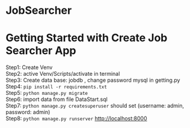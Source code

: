 # JobSearcher
# Getting Started with Create Job Searcher App
  Step1: Create Venv \
  Step2: active  Venv/Scripts/activate in terminal \
  Step3: Create data base: jobdb , change password mysql in getting.py \
  Step4: `pip install -r requirements.txt`\
  Step5: `python manage.py migrate`\
  Step6: import data from file DataStart.sql\
  Step7: `python manage.py createsuperuser` should set (username: admin, password: admin)\
  Step8: `python manage.py runserver`
  [http://localhost:8000](http://localhost:8000)
  
